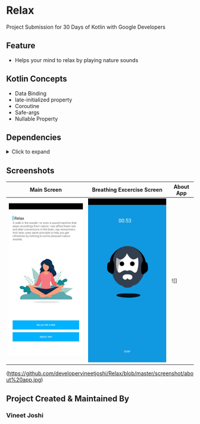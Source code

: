 # Relax
Project Submission for 30 Days of Kotlin with Google Developers

## Feature 
* Helps your mind to relax by playing nature sounds

## Kotlin Concepts
* Data Binding
* late-initialized property
* Coroutine
* Safe-args
* Nullable Property

## Dependencies
<details>
<summary> Click to expand</summary>

implementation 'androidx.core:core-ktx:1.0.1'
implementation "android.arch.navigation:navigation-fragment-ktx:1.0.0"
implementation "android.arch.navigation:navigation-ui-ktx:1.0.0"
implementation 'androidx.lifecycle:lifecycle-extensions:2.0.0'
def lottieVersion = "3.4.0"
implementation "com.airbnb.android:lottie:$lottieVersion"
def coroutineVersion = "1.2.1"
implementation "org.jetbrains.kotlinx:kotlinx-coroutines-core:$coroutineVersion"
implementation "org.jetbrains.kotlinx:kotlinx-coroutines-android:$coroutineVersion"
implementation "pl.droidsonroids.gif:android-gif-drawable:1.2.18"

  </p>
</details>

## Screenshots
Main Screen | Breathing Excercise Screen | About App
------------|----------------------------|----------
![](https://github.com/developervineetjoshi/Relax/blob/master/screenshot/home.jpg) | ![](https://github.com/developervineetjoshi/Relax/blob/master/screenshot/relax2.jpg) | ![]
(https://github.com/developervineetjoshi/Relax/blob/master/screenshot/about%20app.jpg)



## Project Created & Maintained By
### Vineet Joshi
